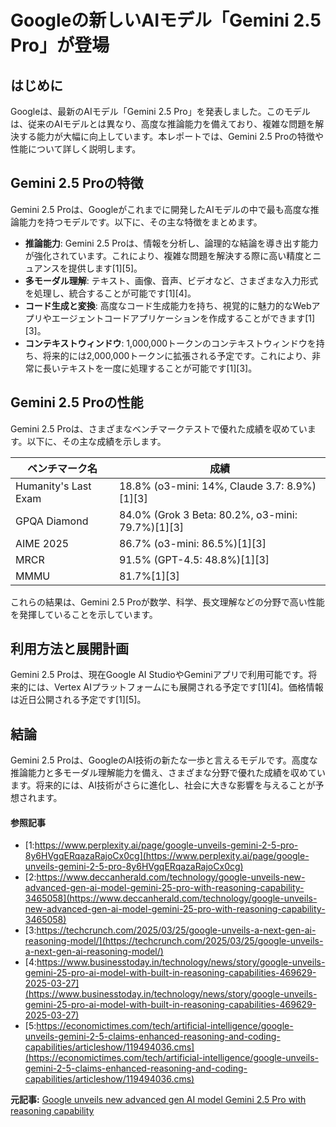 # Googleの新しいAIモデル「Gemini 2.5 Pro」が登場
## はじめに

Googleは、最新のAIモデル「Gemini 2.5 Pro」を発表しました。このモデルは、従来のAIモデルとは異なり、高度な推論能力を備えており、複雑な問題を解決する能力が大幅に向上しています。本レポートでは、Gemini 2.5 Proの特徴や性能について詳しく説明します。

## Gemini 2.5 Proの特徴

Gemini 2.5 Proは、Googleがこれまでに開発したAIモデルの中で最も高度な推論能力を持つモデルです。以下に、その主な特徴をまとめます。

- **推論能力**: Gemini 2.5 Proは、情報を分析し、論理的な結論を導き出す能力が強化されています。これにより、複雑な問題を解決する際に高い精度とニュアンスを提供します[1][5]。
- **多モーダル理解**: テキスト、画像、音声、ビデオなど、さまざまな入力形式を処理し、統合することが可能です[1][4]。
- **コード生成と変換**: 高度なコード生成能力を持ち、視覚的に魅力的なWebアプリやエージェントコードアプリケーションを作成することができます[1][3]。
- **コンテキストウィンドウ**: 1,000,000トークンのコンテキストウィンドウを持ち、将来的には2,000,000トークンに拡張される予定です。これにより、非常に長いテキストを一度に処理することが可能です[1][3]。

## Gemini 2.5 Proの性能

Gemini 2.5 Proは、さまざまなベンチマークテストで優れた成績を収めています。以下に、その主な成績を示します。

| ベンチマーク名 | 成績 |
|---------------|------|
| Humanity's Last Exam | 18.8% (o3-mini: 14%, Claude 3.7: 8.9%)[1][3] |
| GPQA Diamond | 84.0% (Grok 3 Beta: 80.2%, o3-mini: 79.7%)[1][3] |
| AIME 2025 | 86.7% (o3-mini: 86.5%)[1][3] |
| MRCR | 91.5% (GPT-4.5: 48.8%)[1][3] |
| MMMU | 81.7%[1][3] |

これらの結果は、Gemini 2.5 Proが数学、科学、長文理解などの分野で高い性能を発揮していることを示しています。

## 利用方法と展開計画

Gemini 2.5 Proは、現在Google AI StudioやGeminiアプリで利用可能です。将来的には、Vertex AIプラットフォームにも展開される予定です[1][4]。価格情報は近日公開される予定です[1][5]。

## 結論

Gemini 2.5 Proは、GoogleのAI技術の新たな一歩と言えるモデルです。高度な推論能力と多モーダル理解能力を備え、さまざまな分野で優れた成績を収めています。将来的には、AI技術がさらに進化し、社会に大きな影響を与えることが予想されます。

#### 参照記事
- [1:https://www.perplexity.ai/page/google-unveils-gemini-2-5-pro-8y6HVgqERqazaRajoCx0cg](https://www.perplexity.ai/page/google-unveils-gemini-2-5-pro-8y6HVgqERqazaRajoCx0cg)
- [2:https://www.deccanherald.com/technology/google-unveils-new-advanced-gen-ai-model-gemini-25-pro-with-reasoning-capability-3465058](https://www.deccanherald.com/technology/google-unveils-new-advanced-gen-ai-model-gemini-25-pro-with-reasoning-capability-3465058)
- [3:https://techcrunch.com/2025/03/25/google-unveils-a-next-gen-ai-reasoning-model/](https://techcrunch.com/2025/03/25/google-unveils-a-next-gen-ai-reasoning-model/)
- [4:https://www.businesstoday.in/technology/news/story/google-unveils-gemini-25-pro-ai-model-with-built-in-reasoning-capabilities-469629-2025-03-27](https://www.businesstoday.in/technology/news/story/google-unveils-gemini-25-pro-ai-model-with-built-in-reasoning-capabilities-469629-2025-03-27)
- [5:https://economictimes.com/tech/artificial-intelligence/google-unveils-gemini-2-5-claims-enhanced-reasoning-and-coding-capabilities/articleshow/119494036.cms](https://economictimes.com/tech/artificial-intelligence/google-unveils-gemini-2-5-claims-enhanced-reasoning-and-coding-capabilities/articleshow/119494036.cms)


**元記事:** [Google unveils new advanced gen AI model Gemini 2.5 Pro with reasoning capability](https://www.deccanherald.com/technology/google-unveils-new-advanced-gen-ai-model-gemini-25-pro-with-reasoning-capability-3465058)
